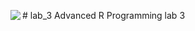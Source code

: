 <p><img align="left" src="https://travis-ci.com/Raikao/lab_3.svg?token=aud8Z2Q4Kbzi1iZ5qwzt&branch=master"></p>
# lab_3
Advanced R Programming lab 3

